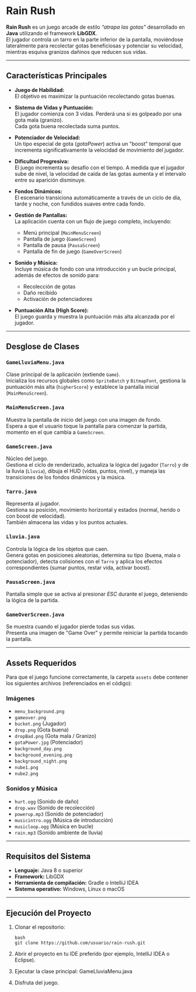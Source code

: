 # Rain Rush

**Rain Rush** es un juego arcade de estilo *“atrapa las gotas”* desarrollado en **Java** utilizando el framework **LibGDX**.  
El jugador controla un tarro en la parte inferior de la pantalla, moviéndose lateralmente para recolectar gotas beneficiosas y potenciar su velocidad, mientras esquiva granizos dañinos que reducen sus vidas.

---

## Características Principales

- **Juego de Habilidad:**  
  El objetivo es maximizar la puntuación recolectando gotas buenas.

- **Sistema de Vidas y Puntuación:**  
  El jugador comienza con 3 vidas. Perderá una si es golpeado por una gota mala (granizo).  
  Cada gota buena recolectada suma puntos.

- **Potenciador de Velocidad:**  
  Un tipo especial de gota (*gotaPower*) activa un "boost" temporal que incrementa significativamente la velocidad de movimiento del jugador.

- **Dificultad Progresiva:**  
  El juego incrementa su desafío con el tiempo. A medida que el jugador sube de nivel, la velocidad de caída de las gotas aumenta y el intervalo entre su aparición disminuye.

- **Fondos Dinámicos:**  
  El escenario transiciona automáticamente a través de un ciclo de día, tarde y noche, con fundidos suaves entre cada fondo.

- **Gestión de Pantallas:**  
  La aplicación cuenta con un flujo de juego completo, incluyendo:
  - Menú principal (`MainMenuScreen`)
  - Pantalla de juego (`GameScreen`)
  - Pantalla de pausa (`PausaScreen`)
  - Pantalla de fin de juego (`GameOverScreen`)

- **Sonido y Música:**  
  Incluye música de fondo con una introducción y un bucle principal, además de efectos de sonido para:
  - Recolección de gotas
  - Daño recibido
  - Activación de potenciadores

- **Puntuación Alta (High Score):**  
  El juego guarda y muestra la puntuación más alta alcanzada por el jugador.

---

## Desglose de Clases

### `GameLluviaMenu.java`
Clase principal de la aplicación (extiende `Game`).  
Inicializa los recursos globales como `SpriteBatch` y `BitmapFont`, gestiona la puntuación más alta (`higherScore`) y establece la pantalla inicial (`MainMenuScreen`).

### `MainMenuScreen.java`
Muestra la pantalla de inicio del juego con una imagen de fondo.  
Espera a que el usuario toque la pantalla para comenzar la partida, momento en el que cambia a `GameScreen`.

### `GameScreen.java`
Núcleo del juego.  
Gestiona el ciclo de renderizado, actualiza la lógica del jugador (`Tarro`) y de la lluvia (`Lluvia`), dibuja el HUD (vidas, puntos, nivel), y maneja las transiciones de los fondos dinámicos y la música.

### `Tarro.java`
Representa al jugador.  
Gestiona su posición, movimiento horizontal y estados (normal, herido o con boost de velocidad).  
También almacena las vidas y los puntos actuales.

### `Lluvia.java`
Controla la lógica de los objetos que caen.  
Genera gotas en posiciones aleatorias, determina su tipo (buena, mala o potenciador), detecta colisiones con el `Tarro` y aplica los efectos correspondientes (sumar puntos, restar vida, activar boost).

### `PausaScreen.java`
Pantalla simple que se activa al presionar *ESC* durante el juego, deteniendo la lógica de la partida.

### `GameOverScreen.java`
Se muestra cuando el jugador pierde todas sus vidas.  
Presenta una imagen de "Game Over" y permite reiniciar la partida tocando la pantalla.

---

## Assets Requeridos

Para que el juego funcione correctamente, la carpeta `assets` debe contener los siguientes archivos (referenciados en el código):

### Imágenes
- `menu_background.png`
- `gameover.png`
- `bucket.png` (Jugador)
- `drop.png` (Gota buena)
- `dropBad.png` (Gota mala / Granizo)
- `gotaPower.jpg` (Potenciador)
- `background_day.png`
- `background_evening.png`
- `background_night.png`
- `nube1.png`
- `nube2.png`

### Sonidos y Música
- `hurt.ogg` (Sonido de daño)
- `drop.wav` (Sonido de recolección)
- `powerup.mp3` (Sonido de potenciador)
- `musicintro.ogg` (Música de introducción)
- `musicloop.ogg` (Música en bucle)
- `rain.mp3` (Sonido ambiente de lluvia)

---

## Requisitos del Sistema

- **Lenguaje:** Java 8 o superior  
- **Framework:** LibGDX  
- **Herramienta de compilación:** Gradle o IntelliJ IDEA  
- **Sistema operativo:** Windows, Linux o macOS  

---

## Ejecución del Proyecto

1. Clonar el repositorio:  
   ```
   bash
   git clone https://github.com/usuario/rain-rush.git
2. Abrir el proyecto en tu IDE preferido (por ejemplo, IntelliJ IDEA o Eclipse).

3. Ejecutar la clase principal:
GameLluviaMenu.java

4. Disfruta del juego.
